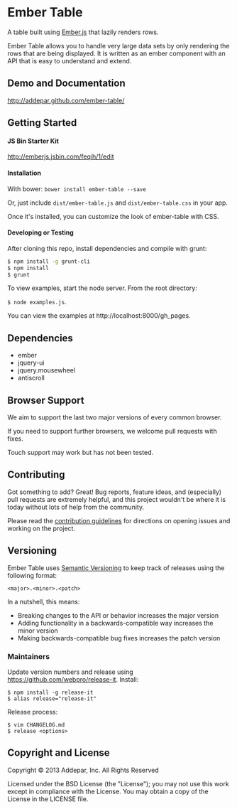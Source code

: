 # Ember Table

A table built using [Ember.js](http://emberjs.com/) that lazily renders rows.

Ember Table allows you to handle very large data sets by only rendering the
rows that are being displayed. It is written as an ember component with an API
that is easy to understand and extend.


## Demo and Documentation
http://addepar.github.com/ember-table/


## Getting Started

#### JS Bin Starter Kit

http://emberjs.jsbin.com/feqih/1/edit

#### Installation

With bower: `bower install ember-table --save`

Or, just include `dist/ember-table.js` and `dist/ember-table.css` in your app.

Once it's installed, you can customize the look of ember-table with CSS.

#### Developing or Testing

After cloning this repo, install dependencies and compile with grunt:

```bash
$ npm install -g grunt-cli
$ npm install
$ grunt
```

To view examples, start the node server. From the root directory:

`$ node examples.js`.

You can view the examples at http://localhost:8000/gh_pages.

## Dependencies
* ember
* jquery-ui
* jquery.mousewheel
* antiscroll

## Browser Support
We aim to support the last two major versions of every common browser.

If you need to support further browsers, we welcome pull requests with fixes.

Touch support may work but has not been tested.

## Contributing

Got something to add? Great! Bug reports, feature ideas, and (especially) pull
requests are extremely helpful, and this project wouldn't be where it is today
without lots of help from the community.

Please read the [contribution guidelines](CONTRIBUTING.md) for directions on
opening issues and working on the project.


## Versioning

Ember Table uses [Semantic Versioning](http://semver.org) to keep track of
releases using the following format:

`<major>.<minor>.<patch>`

In a nutshell, this means:
* Breaking changes to the API or behavior increases the major version
* Adding functionality in a backwards-compatible way increases the minor version
* Making backwards-compatible bug fixes increases the patch version


### Maintainers
Update version numbers and release using https://github.com/webpro/release-it. Install:
```
$ npm install -g release-it
$ alias release="release-it"
```
Release process:
```
$ vim CHANGELOG.md
$ release <options>
```


## Copyright and License
Copyright © 2013 Addepar, Inc. All Rights Reserved

Licensed under the BSD License (the "License"); you may not use this work
except in compliance with the License. You may obtain a copy of the License in
the LICENSE file.
